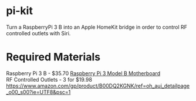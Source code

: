 # pi-kit
Turn a RaspberryPi 3 B into an Apple HomeKit bridge in order to control RF controlled outlets with Siri.

# Required Materials
Raspberry Pi 3 B - $35.70 <a target="_blank" href="https://www.amazon.com/gp/product/B01CD5VC92/ref=as_li_tl?ie=UTF8&camp=1789&creative=9325&creativeASIN=B01CD5VC92&linkCode=as2&tag=camero013-20&linkId=d57cc185cf9f41625bcf6976d1feb794">Raspberry Pi 3 Model B Motherboard</a><img src="//ir-na.amazon-adsystem.com/e/ir?t=camero013-20&l=am2&o=1&a=B01CD5VC92" width="1" height="1" border="0" alt="" style="border:none !important; margin:0px !important;" /> <br>
RF Controlled Outlets - 3 for $19.98 https://www.amazon.com/gp/product/B00DQ2KGNK/ref=oh_aui_detailpage_o00_s00?ie=UTF8&psc=1 <br>
